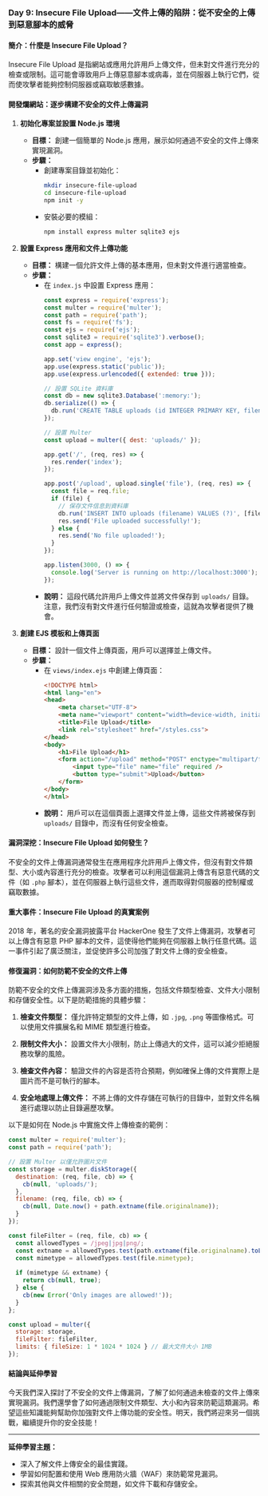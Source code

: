 ### Day 9: Insecure File Upload——文件上傳的陷阱：從不安全的上傳到惡意腳本的威脅

#### 簡介：什麼是 Insecure File Upload？
Insecure File Upload 是指網站或應用允許用戶上傳文件，但未對文件進行充分的檢查或限制。這可能會導致用戶上傳惡意腳本或病毒，並在伺服器上執行它們，從而使攻擊者能夠控制伺服器或竊取敏感數據。

#### 開發爛網站：逐步構建不安全的文件上傳漏洞

1. **初始化專案並設置 Node.js 環境**
   - **目標：** 創建一個簡單的 Node.js 應用，展示如何通過不安全的文件上傳來實現漏洞。
   - **步驟：**
     - 創建專案目錄並初始化：
       ```bash
       mkdir insecure-file-upload
       cd insecure-file-upload
       npm init -y
       ```
     - 安裝必要的模組：
       ```bash
       npm install express multer sqlite3 ejs
       ```

2. **設置 Express 應用和文件上傳功能**
   - **目標：** 構建一個允許文件上傳的基本應用，但未對文件進行適當檢查。
   - **步驟：**
     - 在 `index.js` 中設置 Express 應用：
       ```javascript
       const express = require('express');
       const multer = require('multer');
       const path = require('path');
       const fs = require('fs');
       const ejs = require('ejs');
       const sqlite3 = require('sqlite3').verbose();
       const app = express();

       app.set('view engine', 'ejs');
       app.use(express.static('public'));
       app.use(express.urlencoded({ extended: true }));

       // 設置 SQLite 資料庫
       const db = new sqlite3.Database(':memory:');
       db.serialize(() => {
         db.run('CREATE TABLE uploads (id INTEGER PRIMARY KEY, filename TEXT)');
       });

       // 設置 Multer
       const upload = multer({ dest: 'uploads/' });

       app.get('/', (req, res) => {
         res.render('index');
       });

       app.post('/upload', upload.single('file'), (req, res) => {
         const file = req.file;
         if (file) {
           // 保存文件信息到資料庫
           db.run('INSERT INTO uploads (filename) VALUES (?)', [file.filename]);
           res.send('File uploaded successfully!');
         } else {
           res.send('No file uploaded!');
         }
       });

       app.listen(3000, () => {
         console.log('Server is running on http://localhost:3000');
       });
       ```
     - **說明：** 這段代碼允許用戶上傳文件並將文件保存到 `uploads/` 目錄。注意，我們沒有對文件進行任何驗證或檢查，這就為攻擊者提供了機會。

3. **創建 EJS 模板和上傳頁面**
   - **目標：** 設計一個文件上傳頁面，用戶可以選擇並上傳文件。
   - **步驟：**
     - 在 `views/index.ejs` 中創建上傳頁面：
       ```html
       <!DOCTYPE html>
       <html lang="en">
       <head>
           <meta charset="UTF-8">
           <meta name="viewport" content="width=device-width, initial-scale=1.0">
           <title>File Upload</title>
           <link rel="stylesheet" href="/styles.css">
       </head>
       <body>
           <h1>File Upload</h1>
           <form action="/upload" method="POST" enctype="multipart/form-data">
               <input type="file" name="file" required />
               <button type="submit">Upload</button>
           </form>
       </body>
       </html>
       ```
     - **說明：** 用戶可以在這個頁面上選擇文件並上傳，這些文件將被保存到 `uploads/` 目錄中，而沒有任何安全檢查。

#### 漏洞深挖：Insecure File Upload 如何發生？

不安全的文件上傳漏洞通常發生在應用程序允許用戶上傳文件，但沒有對文件類型、大小或內容進行充分的檢查。攻擊者可以利用這個漏洞上傳含有惡意代碼的文件（如 `.php` 腳本），並在伺服器上執行這些文件，進而取得對伺服器的控制權或竊取數據。

#### 重大事件：Insecure File Upload 的真實案例

2018 年，著名的安全漏洞披露平台 HackerOne 發生了文件上傳漏洞，攻擊者可以上傳含有惡意 PHP 腳本的文件，這使得他們能夠在伺服器上執行任意代碼。這一事件引起了廣泛關注，並促使許多公司加強了對文件上傳的安全檢查。

#### 修復漏洞：如何防範不安全的文件上傳

防範不安全的文件上傳漏洞涉及多方面的措施，包括文件類型檢查、文件大小限制和存儲安全性。以下是防範措施的具體步驟：

1. **檢查文件類型：** 僅允許特定類型的文件上傳，如 `.jpg`, `.png` 等圖像格式。可以使用文件擴展名和 MIME 類型進行檢查。
   
2. **限制文件大小：** 設置文件大小限制，防止上傳過大的文件，這可以減少拒絕服務攻擊的風險。

3. **檢查文件內容：** 驗證文件的內容是否符合預期，例如確保上傳的文件實際上是圖片而不是可執行的腳本。

4. **安全地處理上傳文件：** 不將上傳的文件存儲在可執行的目錄中，並對文件名稱進行處理以防止目錄遍歷攻擊。

以下是如何在 Node.js 中實施文件上傳檢查的範例：

```javascript
const multer = require('multer');
const path = require('path');

// 設置 Multer 以僅允許圖片文件
const storage = multer.diskStorage({
  destination: (req, file, cb) => {
    cb(null, 'uploads/');
  },
  filename: (req, file, cb) => {
    cb(null, Date.now() + path.extname(file.originalname));
  }
});

const fileFilter = (req, file, cb) => {
  const allowedTypes = /jpeg|jpg|png/;
  const extname = allowedTypes.test(path.extname(file.originalname).toLowerCase());
  const mimetype = allowedTypes.test(file.mimetype);
  
  if (mimetype && extname) {
    return cb(null, true);
  } else {
    cb(new Error('Only images are allowed!'));
  }
};

const upload = multer({
  storage: storage,
  fileFilter: fileFilter,
  limits: { fileSize: 1 * 1024 * 1024 } // 最大文件大小 1MB
});
```

#### 結論與延伸學習

今天我們深入探討了不安全的文件上傳漏洞，了解了如何通過未檢查的文件上傳來實現漏洞。我們還學會了如何通過限制文件類型、大小和內容來防範這類漏洞。希望這些知識能夠幫助你加強對文件上傳功能的安全性。明天，我們將迎來另一個挑戰，繼續提升你的安全技能！

---

**延伸學習主題：**
- 深入了解文件上傳安全的最佳實踐。
- 學習如何配置和使用 Web 應用防火牆（WAF）來防範常見漏洞。
- 探索其他與文件相關的安全問題，如文件下載和存儲安全。